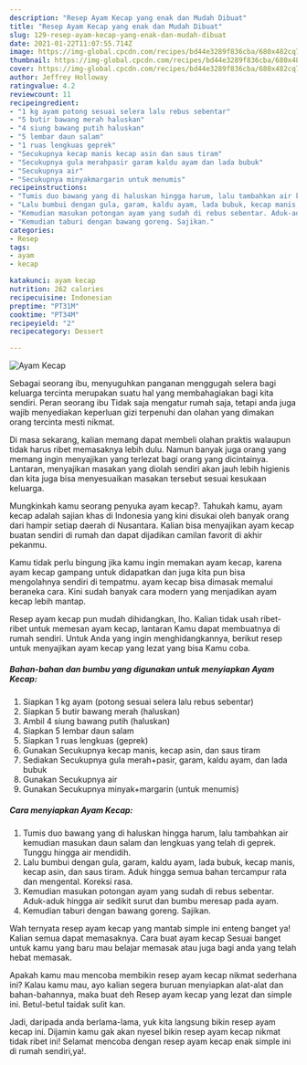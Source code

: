 ```yaml
---
description: "Resep Ayam Kecap yang enak dan Mudah Dibuat"
title: "Resep Ayam Kecap yang enak dan Mudah Dibuat"
slug: 129-resep-ayam-kecap-yang-enak-dan-mudah-dibuat
date: 2021-01-22T11:07:55.714Z
image: https://img-global.cpcdn.com/recipes/bd44e3289f836cba/680x482cq70/ayam-kecap-foto-resep-utama.jpg
thumbnail: https://img-global.cpcdn.com/recipes/bd44e3289f836cba/680x482cq70/ayam-kecap-foto-resep-utama.jpg
cover: https://img-global.cpcdn.com/recipes/bd44e3289f836cba/680x482cq70/ayam-kecap-foto-resep-utama.jpg
author: Jeffrey Holloway
ratingvalue: 4.2
reviewcount: 11
recipeingredient:
- "1 kg ayam potong sesuai selera lalu rebus sebentar"
- "5 butir bawang merah haluskan"
- "4 siung bawang putih haluskan"
- "5 lembar daun salam"
- "1 ruas lengkuas geprek"
- "Secukupnya kecap manis kecap asin dan saus tiram"
- "Secukupnya gula merahpasir garam kaldu ayam dan lada bubuk"
- "Secukupnya air"
- "Secukupnya minyakmargarin untuk menumis"
recipeinstructions:
- "Tumis duo bawang yang di haluskan hingga harum, lalu tambahkan air kemudian masukan daun salam dan lengkuas yang telah di geprek. Tunggu hingga air mendidih."
- "Lalu bumbui dengan gula, garam, kaldu ayam, lada bubuk, kecap manis, kecap asin, dan saus tiram. Aduk hingga semua bahan tercampur rata dan mengental. Koreksi rasa."
- "Kemudian masukan potongan ayam yang sudah di rebus sebentar. Aduk-aduk hingga air sedikit surut dan bumbu meresap pada ayam."
- "Kemudian taburi dengan bawang goreng. Sajikan."
categories:
- Resep
tags:
- ayam
- kecap

katakunci: ayam kecap 
nutrition: 262 calories
recipecuisine: Indonesian
preptime: "PT31M"
cooktime: "PT34M"
recipeyield: "2"
recipecategory: Dessert

---
```



![Ayam Kecap](https://img-global.cpcdn.com/recipes/bd44e3289f836cba/680x482cq70/ayam-kecap-foto-resep-utama.jpg)

Sebagai seorang ibu, menyuguhkan panganan menggugah selera bagi keluarga tercinta merupakan suatu hal yang membahagiakan bagi kita sendiri. Peran seorang ibu Tidak saja mengatur rumah saja, tetapi anda juga wajib menyediakan keperluan gizi terpenuhi dan olahan yang dimakan orang tercinta mesti nikmat.

Di masa  sekarang, kalian memang dapat membeli olahan praktis walaupun tidak harus ribet memasaknya lebih dulu. Namun banyak juga orang yang memang ingin menyajikan yang terlezat bagi orang yang dicintainya. Lantaran, menyajikan masakan yang diolah sendiri akan jauh lebih higienis dan kita juga bisa menyesuaikan masakan tersebut sesuai kesukaan keluarga. 



Mungkinkah kamu seorang penyuka ayam kecap?. Tahukah kamu, ayam kecap adalah sajian khas di Indonesia yang kini disukai oleh banyak orang dari hampir setiap daerah di Nusantara. Kalian bisa menyajikan ayam kecap buatan sendiri di rumah dan dapat dijadikan camilan favorit di akhir pekanmu.

Kamu tidak perlu bingung jika kamu ingin memakan ayam kecap, karena ayam kecap gampang untuk didapatkan dan juga kita pun bisa mengolahnya sendiri di tempatmu. ayam kecap bisa dimasak memalui beraneka cara. Kini sudah banyak cara modern yang menjadikan ayam kecap lebih mantap.

Resep ayam kecap pun mudah dihidangkan, lho. Kalian tidak usah ribet-ribet untuk memesan ayam kecap, lantaran Kamu dapat membuatnya di rumah sendiri. Untuk Anda yang ingin menghidangkannya, berikut resep untuk menyajikan ayam kecap yang lezat yang bisa Kamu coba.

<!--inarticleads1-->

##### Bahan-bahan dan bumbu yang digunakan untuk menyiapkan Ayam Kecap:

1. Siapkan 1 kg ayam (potong sesuai selera lalu rebus sebentar)
1. Siapkan 5 butir bawang merah (haluskan)
1. Ambil 4 siung bawang putih (haluskan)
1. Siapkan 5 lembar daun salam
1. Siapkan 1 ruas lengkuas (geprek)
1. Gunakan Secukupnya kecap manis, kecap asin, dan saus tiram
1. Sediakan Secukupnya gula merah+pasir, garam, kaldu ayam, dan lada bubuk
1. Gunakan Secukupnya air
1. Gunakan Secukupnya minyak+margarin (untuk menumis)




<!--inarticleads2-->

##### Cara menyiapkan Ayam Kecap:

1. Tumis duo bawang yang di haluskan hingga harum, lalu tambahkan air kemudian masukan daun salam dan lengkuas yang telah di geprek. Tunggu hingga air mendidih.
1. Lalu bumbui dengan gula, garam, kaldu ayam, lada bubuk, kecap manis, kecap asin, dan saus tiram. Aduk hingga semua bahan tercampur rata dan mengental. Koreksi rasa.
1. Kemudian masukan potongan ayam yang sudah di rebus sebentar. Aduk-aduk hingga air sedikit surut dan bumbu meresap pada ayam.
1. Kemudian taburi dengan bawang goreng. Sajikan.




Wah ternyata resep ayam kecap yang mantab simple ini enteng banget ya! Kalian semua dapat memasaknya. Cara buat ayam kecap Sesuai banget untuk kamu yang baru mau belajar memasak atau juga bagi anda yang telah hebat memasak.

Apakah kamu mau mencoba membikin resep ayam kecap nikmat sederhana ini? Kalau kamu mau, ayo kalian segera buruan menyiapkan alat-alat dan bahan-bahannya, maka buat deh Resep ayam kecap yang lezat dan simple ini. Betul-betul taidak sulit kan. 

Jadi, daripada anda berlama-lama, yuk kita langsung bikin resep ayam kecap ini. Dijamin kamu gak akan nyesel bikin resep ayam kecap nikmat tidak ribet ini! Selamat mencoba dengan resep ayam kecap enak simple ini di rumah sendiri,ya!.

